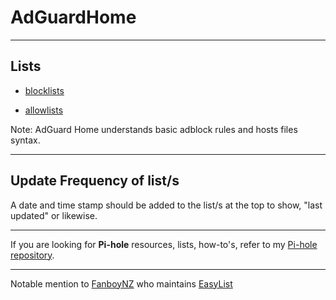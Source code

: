 # AdGuardHome

----

## Lists

* [blocklists](blocklists)

* [allowlists](allowlists)

Note: AdGuard Home understands basic adblock rules and hosts files syntax.

----

## Update Frequency of list/s

A date and time stamp should be added to the list/s at the top to show, "last updated" or likewise.

----

If you are looking for <b>Pi-hole</b> resources, lists, how-to's, refer to my [Pi-hole repository](https://github.com/SystemJargon/pi-hole).

----

Notable mention to [FanboyNZ](https://github.com/ryanbr) who maintains [EasyList](https://github.com/easylist/easylist)
